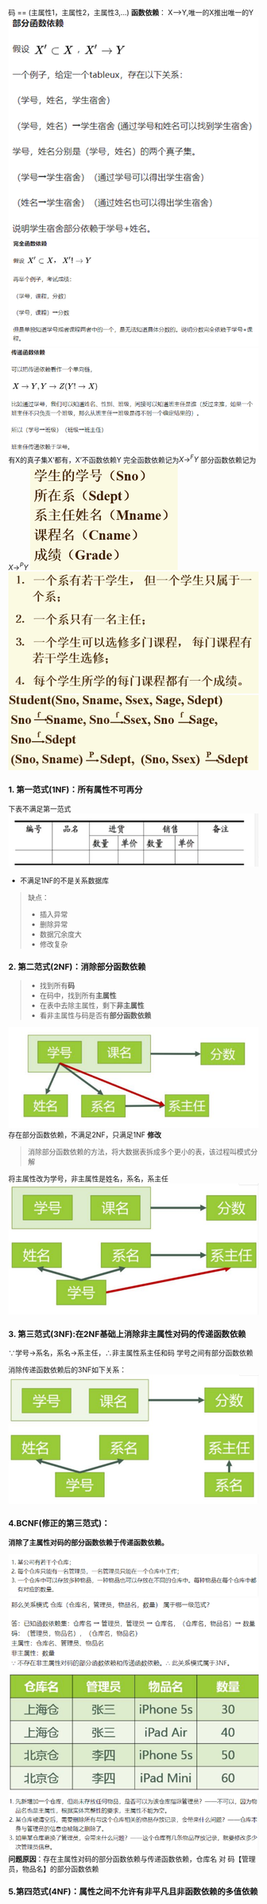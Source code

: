 码 == (主属性1，主属性2，主属性3,...)
**函数依赖**： X——>Y,唯一的X推出唯一的Y
![](../../pics/部分函数依赖.png)
![](../../pics/完全函数依赖.png)
![](../../pics/传递函数依赖.png)
有X的真子集X‘都有，X’不函数依赖Y
完全函数依赖记为$X\rightarrow^FY$
部分函数依赖记为$X\rightarrow^PY$
![](../../pics/范式1.png)
![](../../pics/范式2.png)
![](../../pics/依赖关系例子.png)
### 1. 第一范式(1NF)：所有属性不可再分
下表不满足第一范式
![](../../pics/范式3.png)
 - 不满足1NF的不是关系数据库
> 缺点：
> - 插入异常
> - 删除异常
> - 数据冗余度大
> - 修改复杂
### 2. 第二范式(2NF)：消除部分函数依赖
> -  找到所有**码**
> -  在码中，找到所有**主属性**
> - 在表中去除主属性，剩下**非主属性**
> - 看非主属性与码是否有**部分函数依赖**

![](../../pics/第二范式.png)
存在部分函数依赖，不满足2NF，只满足1NF
**修改**
>消除部分函数依赖的方法，将大数据表拆成多个更小的表，该过程叫模式分解

将主属性改为学号，非主属性是姓名，系名，系主任
![](../../pics/范式5.png)

### 3. 第三范式(3NF):在2NF基础上消除非主属性对码的传递函数依赖
$\because$学号$\rightarrow$系名，系名$\rightarrow$系主任，$\therefore$非主属性系主任和码 学号之间有部分函数依赖

消除传递函数依赖后的3NF如下关系：
![](../../pics/范式6.png)

### 4.BCNF(修正的第三范式)：
**消除了主属性对码的部分函数依赖于传递函数依赖。**

![](../../pics/BCNF.png)
![](../../pics/BCNF2.png)
![](../../pics/BCNF3.png)
![](../../pics/BCNF4.png)
**问题原因**：存在主属性对码的部分函数依赖与传递函数依赖，仓库名 对 码【管理员，物品名】的部分函数依赖

### 5.第四范式(4NF)：属性之间不允许有非平凡且非函数依赖的多值依赖